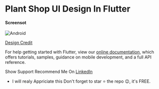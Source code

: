 # Plant Shop UI Design In Flutter


####  Screensot





![Android](https://i.imgur.com/N0qvvgN.jpg)





[ Design Credit ](https://dribbble.com/shots/6158149-Plant-Shop)




For help getting started with Flutter, view our
[online documentation](https://flutter.dev/docs), which offers tutorials,
samples, guidance on mobile development, and a full API reference.


Show Support
Recommend Me On [LinkedIn](https://www.linkedin.com/in/tushar-nikam-a29a97131/) 
- I will realy Appriciate this
Don't forget to star ⭐ the repo 😉, it's FREE.
